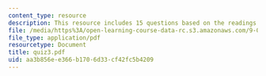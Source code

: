```yaml
---
content_type: resource
description: This resource includes 15 questions based on the readings of course textbook.
file: /media/https%3A/open-learning-course-data-rc.s3.amazonaws.com/9-00-introduction-to-psychology-fall-2004/aa3b856ee366b1706d33cf42fc5b4209_quiz3.pdf
file_type: application/pdf
resourcetype: Document
title: quiz3.pdf
uid: aa3b856e-e366-b170-6d33-cf42fc5b4209
---
```

